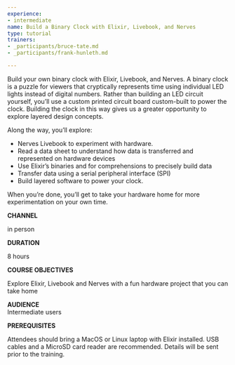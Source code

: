 ```yaml
---
experience:
- intermediate
name: Build a Binary Clock with Elixir, Livebook, and Nerves
type: tutorial
trainers:
- _participants/bruce-tate.md
- _participants/frank-hunleth.md

---
```

Build your own binary clock with Elixir, Livebook, and Nerves. A binary clock is a puzzle for viewers that cryptically represents time using individual LED lights instead of digital numbers. Rather than building an LED circuit yourself, you’ll use a custom printed circuit board custom-built to power the clock. Building the clock in this way gives us a greater opportunity to explore layered design concepts.

Along the way, you’ll explore:

* Nerves Livebook to experiment with hardware.
* Read a data sheet to understand how data is transferred and represented on hardware devices
* Use Elixir’s binaries and for comprehensions to precisely build data
* Transfer data using a serial peripheral interface (SPI)
* Build layered software to power your clock.

When you’re done, you’ll get to take your hardware home for more experimentation on your own time.

**CHANNEL**

in person

**DURATION**

8 hours

**COURSE OBJECTIVES**

Explore Elixir, Livebook and Nerves with a fun hardware project that you can take home

**AUDIENCE**  
Intermediate users

**PREREQUISITES**

Attendees should bring a MacOS or Linux laptop with Elixir installed. USB cables and a MicroSD card reader are recommended. Details will be sent prior to the training.